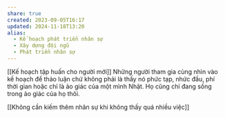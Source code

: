 ```yaml
---
share: true
created: 2023-09-05T16:17
updated: 2024-11-18T13:20
alias:
  - Kế hoạch phát triển nhân sự
  - Xây dựng đội ngũ
  - Phát triển nhân sự
---
```


[[Kế hoạch tập huấn cho người mới]] 
Những người tham gia cùng nhìn vào kế hoạch để thảo luận chứ không phải là thấy nó phức tạp, nhức đầu, phí thời gian hoặc chỉ là ảo giác của một mình Nhật. Họ cũng chỉ đang sống trong ảo giác của họ thôi.

[[Không cần kiếm thêm nhân sự khi không thấy quá nhiều việc]]
